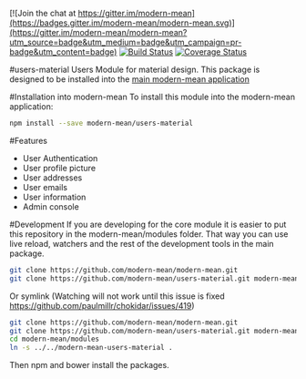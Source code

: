[![Join the chat at https://gitter.im/modern-mean](https://badges.gitter.im/modern-mean/modern-mean.svg)](https://gitter.im/modern-mean/modern-mean?utm_source=badge&utm_medium=badge&utm_campaign=pr-badge&utm_content=badge)
[![Build Status](https://travis-ci.org/modern-mean/users-material.svg?branch=master)](https://travis-ci.org/modern-mean/users-material)
[![Coverage Status](https://coveralls.io/repos/github/modern-mean/users-material/badge.svg?branch=master)](https://coveralls.io/github/modern-mean/users-material?branch=master)

#users-material
Users Module for material design.  This package is designed to be installed into the <a href="https://github.com/modern-mean/modern-mean">main modern-mean application</a>

#Installation into modern-mean
To install this module into the modern-mean application:
```sh
npm install --save modern-mean/users-material
```

#Features
* User Authentication
* User profile picture
* User addresses
* User emails
* User information
* Admin console

#Development
If you are developing for the core module it is easier to put this repository in the modern-mean/modules folder.  That way you can use live reload, watchers and the rest of the development tools in the main package.
```sh
git clone https://github.com/modern-mean/modern-mean.git
git clone https://github.com/modern-mean/users-material.git modern-mean/modules/modern-mean-users-material
```
Or symlink (Watching will not work until this issue is fixed https://github.com/paulmillr/chokidar/issues/419)
```sh
git clone https://github.com/modern-mean/modern-mean.git
git clone https://github.com/modern-mean/users-material.git modern-mean-users-material
cd modern-mean/modules
ln -s ../../modern-mean-users-material .
```
Then npm and bower install the packages.
